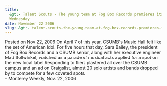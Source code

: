 ```yaml
---
title:
  &gt;- Talent Scouts - The young team at Fog Box Records premieres its lineup
  Wednesday
date: November 22 2006
slug: &gt;- talent-scouts-the-young-team-at-fog-box-records-premieres-its-lineup-wednesday
---
```


 



<span class="date">Posted on Nov 22, 2006    </span>
On April 7 of this year, CSUMB&apos;s Music Hall felt like the set of
American Idol. For five hours that day, Sara Bailey, the president
of Fog Box Records and a CSUMB senior, along with her executive
engineer Matt Bollwinkel, watched as a parade of musical acts
applied for a spot on the new local label.Responding to fliers
plastered all over the CSUMB campus and an ad on Craigslist, almost
20 solo artists and bands dropped by to compete for a few coveted
spots.<br>
&#x2013; Monterey Weekly, Nov. 22, 2006<br/></br>




 
